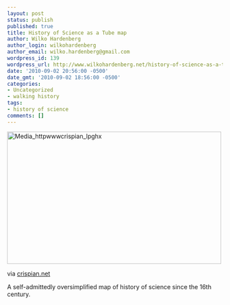 ```yaml
---
layout: post
status: publish
published: true
title: History of Science as a Tube map
author: Wilko Hardenberg
author_login: wilkohardenberg
author_email: wilko.hardenberg@gmail.com
wordpress_id: 139
wordpress_url: http://www.wilkohardenberg.net/history-of-science-as-a-tube-map/
date: '2010-09-02 20:56:00 -0500'
date_gmt: '2010-09-02 18:56:00 -0500'
categories:
- Uncategorized
- walking history
tags:
- history of science
comments: []
---
```


<div class="posterous_bookmarklet_entry">
<div class='p_embed p_image_embed'>
<a href="http://www.wilkohardenberg.net/wp-content/uploads/2010/09/media_httpwwwcrispian_lpGhx.png.scaled1000.png"><img alt="Media_httpwwwcrispian_lpghx" height="308" src="http://www.wilkohardenberg.net/wp-content/uploads/2010/09/media_httpwwwcrispian_lpGhx.png.scaled1000-300x184.png" width="500" /></a><br />
</div></p>
<div class="posterous_quote_citation">via <a href="http://www.crispian.net/ScienceMapv0.37.png">crispian.net</a></div></p>
<p>A self-admittedly oversimplified map of history of science since the 16th century.</p><br />
</div>
